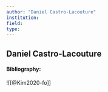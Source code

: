 ```yaml
---
author: "Daniel Castro-Lacouture"
institution:
field:
type:
---
```


## Daniel Castro-Lacouture
#### Bibliography:

![[@Kim2020-fo]]